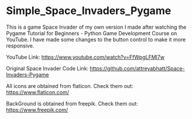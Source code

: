 # Simple_Space_Invaders_Pygame

This is a game Space Invader of my own version I made after watching the Pygame Tutorial for Beginners - Python Game Development Course on YouTube. I have made some changes to the button control to make it more responsive.

YouTube Link: https://www.youtube.com/watch?v=FfWpgLFMI7w

Original Space Invader Code Link: https://github.com/attreyabhatt/Space-Invaders-Pygame

All icons are obtained from flaticon.
Check them out: https://www.flaticon.com/

BackGround is obtained from freepik.
Check them out: https://www.freepik.com/
